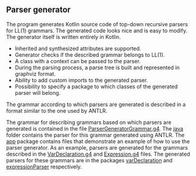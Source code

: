 ## Parser generator
The program generates Kotlin source code of top-down recursive parsers for LL(1) grammars. The generated code looks nice and is easy to modify. The generator itself is written entirely in Kotlin.
* Inherited and synthesized attributes are supported.
* Generator checks if the described grammar belongs to LL(1).
* A class with a context can be passed to the parser.
* During the parsing process, a parse tree is built and represented in graphviz format.
* Ability to add custom imports to the generated parser.
* Possibility to specify a package to which classes of the generated parser will belong.

The grammar according to which parsers are generated is described in a format similar to the one used by ANTLR.

The grammar for describing grammars based on which parsers are generated is contained in the file [ParserGeneratorGrammar.g4](src/main/resources/ParserGeneratorGrammar.g4). 
The [java](src/main/java) folder contains the parser for this grammar generated using ANTLR.
The [app](src/main/kotlin/app) package contains files that demonstrate an example of how to use the parser generator. 
As an example, parsers are generated for the grammars described in the [VarDeclaration.g4](src/main/resources/VarDeclaration.g4) and [Expression.g4](src/main/resources/Expression.g4) files.
The generated parsers for these grammars are in the packages [varDeclaration](src/main/kotlin/varDeclaration) and [expressionParser](src/main/kotlin/expressionParser) respectively.

